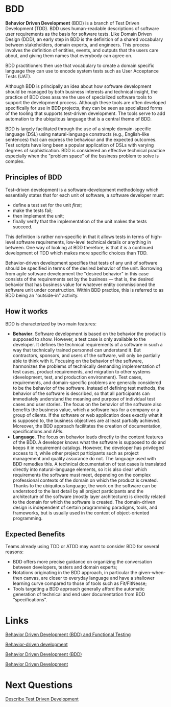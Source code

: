 # BDD
**Behavior Driven Development** (BDD) is a branch of Test Driven Development (TDD). BDD uses human-readable descriptions of software user requirements as the basis for software tests. Like Domain Driven Design (DDD), an early step in BDD is the definition of a shared vocabulary between stakeholders, domain experts, and engineers. This process involves the definition of entities, events, and outputs that the users care about, and giving them names that everybody can agree on.

BDD practitioners then use that vocabulary to create a domain specific language they can use to encode system tests such as User Acceptance Tests (UAT).

Although BDD is principally an idea about how software development should be managed by both business interests and technical insight, the practice of BDD does assume the use of specialized software tools to support the development process. Although these tools are often developed specifically for use in BDD projects, they can be seen as specialized forms of the tooling that supports test-driven development. The tools serve to add automation to the ubiquitous language that is a central theme of BDD.

BDD is largely facilitated through the use of a simple domain-specific language (DSL) using natural-language constructs (e.g., English-like sentences) that can express the behaviour and the expected outcomes. Test scripts have long been a popular application of DSLs with varying degrees of sophistication. BDD is considered an effective technical practice especially when the "problem space" of the business problem to solve is complex.

## Principles of BDD
Test-driven development is a software-development methodology which essentially states that for each unit of software, a software developer must:
- define a test set for the unit *first*;
- make the tests fail;
- then implement the unit;
- finally verify that the implementation of the unit makes the tests succeed.

This definition is rather non-specific in that it allows tests in terms of high-level software requirements, low-level technical details or anything in between. One way of looking at BDD therefore, is that it is a continued development of TDD which makes more specific choices than TDD.

Behavior-driven development specifies that tests of any unit of software should be specified in terms of the desired behavior of the unit. Borrowing from agile software development the "desired behavior" in this case consists of the requirements set by the business — that is, the desired behavior that has business value for whatever entity commissioned the software unit under construction. Within BDD practice, this is referred to as BDD being an "outside-in" activity.

## How it works
BDD is characterized by two main features:
- **Behavior**. Software development is based on the behavior the product is supposed to show. However, a test case is only available to the developer. It defines the technical requirements of a software in such a way that technically trained personnel can understand it. But contractors, sponsors, and users of the software, will only be partially able to think with it. Focusing on the behavior of the software, harmonizes the problems of technically demanding implementation of test cases, product requirements, and migration to other systems (development, test, and production environment). Test cases, requirements, and domain-specific problems are generally considered to be the behavior of the software. Instead of defining test methods, the behavior of the software is described, so that all participants can immediately understand the meaning and purpose of individual test cases and user stories. The focus on the behavior of the software also benefits the business value, which a software has for a company or a group of clients. If the software or web application does exactly what it is supposed to, the business objectives are at least partially achieved. Moreover, the BDD approach facilitates the creation of documentation, specifications and APIs.
- **Language**. The focus on behavior leads directly to the content features of the BDD. A developer knows what the software is supposed to do and keeps it in requirement catalogs. However, the developer has privileged access to it, while other project participants such as project management and quality assurance do not. The language used with BDD remedies this. A technical documentation of test cases is translated directly into natural-language elements, so it is also clear which requirements the software must meet, depending on the complex professional contexts of the domain on which the product is created. Thanks to the ubiquitous language, the work on the software can be understood to the last detail by all project participants and the architecture of the software (mostly layer architecture) is directly related to the domain for which the software is created. The domain-driven design is independent of certain programming paradigms, tools, and frameworks, but is usually used in the context of object-oriented programming.

## Expected Benefits
Teams already using TDD or ATDD may want to consider BDD for several reasons:
- BDD offers more precise guidance on organizing the conversation between developers, testers and domain experts;
- Notations originating in the BDD approach, in particular the given-when-then canvas, are closer to everyday language and have a shallower learning curve compared to those of tools such as Fit/FitNesse;
- Tools targeting a BDD approach generally afford the automatic generation of technical and end user documentation from BDD “specifications”.

# Links
[Behavior Driven Development (BDD) and Functional Testing](https://medium.com/javascript-scene/behavior-driven-development-bdd-and-functional-testing-62084ad7f1f2)

[Behavior-driven development](https://en.wikipedia.org/wiki/Behavior-driven_development)

[Behavior Driven Development (BDD)](https://www.agilealliance.org/glossary/bdd)

[Behavior Driven Development](https://en.ryte.com/wiki/Behavior_Driven_Development)

# Next Questions
[Describe Test Driven Development](https://github.com/Kirchhoff-/Android-Interview-Questions/blob/master/Testing/Describe%20Test%20Driven%20Development.md)